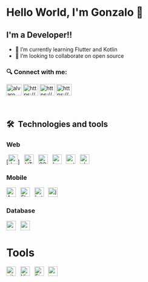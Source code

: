 # Hello World, I'm Gonzalo  👋

 <!-- <img align="right" alt="GIF" src="https://github.com/arsentieva/arsentieva/blob/main/code.gif?raw=true" width="500" height="320" /> -->


## I'm a Developer!!
<!-- - ✍ You can find my projects here [portfolio] -->
- 🌱 I’m currently learning Flutter and Kotlin
- 👯 I’m looking to collaborate on open source
<!-- - 💬 Ask me about ... Anything -->
<!-- - ⚡ Fun fact: I speak 2 languages ( English, Spanish ) -->

<h3 align="left"> 🔍 Connect with me:</h3>
<p align="left">
  <a href="https://twitter.com/alvaro__barrera" target="blank"
    ><img
      align="center"
      src="https://raw.githubusercontent.com/rahuldkjain/github-profile-readme-generator/22064237dce9d9052582c108ace3c161b646dfd9/src/images/icons/Social/twitter.svg"
      alt="alvaro__barrera"
      height="30"
      width="40"
  /></a>
  <a href="https://www.linkedin.com/in/gonzalo-lopez-2050/" target="blank"
    ><img
      align="center"
      src="https://raw.githubusercontent.com/rahuldkjain/github-profile-readme-generator/22064237dce9d9052582c108ace3c161b646dfd9/src/images/icons/Social/linked-in-alt.svg"
      alt="https://www.linkedin.com/in/gonzalo-lopez-2050/"
      height="30"
      width="40"
  /></a>
  <a href="https://www.facebook.com/gonzalo.lopezguerrero.5/" target="blank"
    ><img
      align="center"
      src="https://raw.githubusercontent.com/rahuldkjain/github-profile-readme-generator/22064237dce9d9052582c108ace3c161b646dfd9/src/images/icons/Social/facebook.svg"
      alt="https://www.facebook.com/gonzalo.lopezguerrero.5/"
      height="30"
      width="40"
  /></a>
  <a href="https://www.instagram.com/gonzalo_code/" target="blank"
    ><img
      align="center"
      src="https://raw.githubusercontent.com/rahuldkjain/github-profile-readme-generator/22064237dce9d9052582c108ace3c161b646dfd9/src/images/icons/Social/instagram.svg"
      alt="https://www.instagram.com/gonzalo_code/"
      height="30"
      width="40"
  /></a>
</p>


<br />

## 🛠  Technologies and tools
### Web

[<img src="https://img.shields.io/badge/JavaScript-282C34?logo=javascript&logoColor=F7DF1E" alt="JavaScript" title="JavaScript" height="25" />]
&nbsp;
[<img src="https://img.shields.io/badge/HTML5-282C34?logo=html5&logoColor=E34F26" alt="HTML5" title="HTML5" height="25" />][tech_tools_anchor]
&nbsp;
[<img src="https://img.shields.io/badge/CSS3-282C34?logo=css3&logoColor=1572B6" alt="CSS3" title="CSS3" height="25" />][tech_tools_anchor]
&nbsp;
[<img src="https://img.shields.io/badge/Laravel-282C34?logo=laravel&logoColor=FF2D20" alt="Laravel" title="Laravel" height="25" />][tech_tools_anchor]
&nbsp;
[<img src="https://img.shields.io/badge/Python-282C34?logo=python&logoColor=3776AB" alt="python" title="python" height="25" />][tech_tools_anchor]
&nbsp;
[<img src="https://img.shields.io/badge/PHP-282C34?logo=php&logoColor=777BB4" alt="php" title="php" height="25" />][tech_tools_anchor]
&nbsp;
### Mobile
[<img src="https://img.shields.io/badge/Android-282C34?logo=android&logoColor=3DDC84" alt="Android" title="Android" height="25" />][tech_tools_anchor]
&nbsp;
[<img src="https://img.shields.io/badge/Flutter-282C34?logo=flutter&logoColor=02569B" alt="Flutter" title="Flutter" height="25" />][learning_next_anchor]
&nbsp;
[<img src="https://img.shields.io/badge/Kotlin-282C34?logo=kotlin&logoColor=0095D5" alt="kotlin" title="kotlin" height="25" />][learning_next_anchor]
&nbsp;
[<img src="https://img.shields.io/badge/Java-282C34?logo=java&logoColor=0095D5" alt="java" title="java" height="25" />][learning_next_anchor]
&nbsp;
### Database
[<img src="https://img.shields.io/badge/MySQL-282C34?logo=mysql&logoColor=4479A1" alt="mysql" title="mysql" height="25" />][learning_now_anchor]
&nbsp;
[<img src="https://img.shields.io/badge/PostgreSQL-282C34?logo=postgresql&logoColor=4169E1" alt="postgresql" title="postgresql" height="25" />][learning_now_anchor]
&nbsp;
# Tools
[<img src="https://img.shields.io/badge/git-282C34?logo=git&logoColor=F05032" alt="git logo" title="git" height="25" />][tech_tools_anchor]
&nbsp;
[<img src="https://img.shields.io/badge/VS%20Code-282C34?logo=visual-studio-code&logoColor=007ACC" alt="Visual Studio Code logo" title="Visual Studio Code" height="25" />][tech_tools_anchor]
&nbsp;
[<img src="https://img.shields.io/badge/Firebase-282C34?logo=firebase&logoColor=FFCA28" alt="Firebase" title="Firebase" height="25" />][learning_now_anchor]
&nbsp;
[<img src="https://img.shields.io/badge/Postman-282C34?logo=postman&logoColor=FF6C37" alt="postman" title="postman" height="25" />][learning_now_anchor]
&nbsp;







[tech_tools_anchor]: #bonjour--
[learning_now_anchor]: #learning-now
[learning_next_anchor]: #learning-next